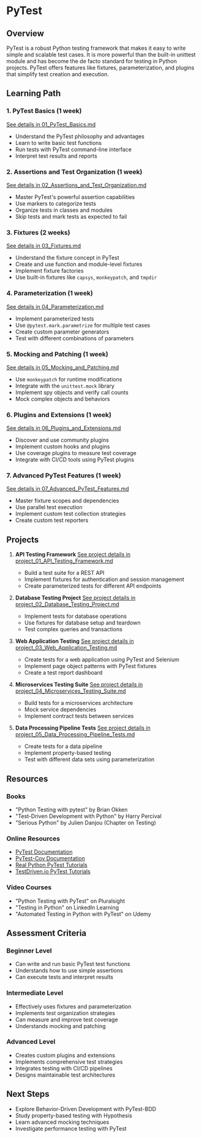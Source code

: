 # PyTest

## Overview
PyTest is a robust Python testing framework that makes it easy to write simple and scalable test cases. It is more powerful than the built-in unittest module and has become the de facto standard for testing in Python projects. PyTest offers features like fixtures, parameterization, and plugins that simplify test creation and execution.

## Learning Path

### 1. PyTest Basics (1 week)
[See details in 01_PyTest_Basics.md](02_PyTest/01_PyTest_Basics.md)
- Understand the PyTest philosophy and advantages
- Learn to write basic test functions
- Run tests with PyTest command-line interface
- Interpret test results and reports

### 2. Assertions and Test Organization (1 week)
[See details in 02_Assertions_and_Test_Organization.md](02_PyTest/02_Assertions_and_Test_Organization.md)
- Master PyTest's powerful assertion capabilities
- Use markers to categorize tests
- Organize tests in classes and modules
- Skip tests and mark tests as expected to fail

### 3. Fixtures (2 weeks)
[See details in 03_Fixtures.md](02_PyTest/03_Fixtures.md)
- Understand the fixture concept in PyTest
- Create and use function and module-level fixtures
- Implement fixture factories
- Use built-in fixtures like `capsys`, `monkeypatch`, and `tmpdir`

### 4. Parameterization (1 week)
[See details in 04_Parameterization.md](02_PyTest/04_Parameterization.md)
- Implement parameterized tests
- Use `@pytest.mark.parametrize` for multiple test cases
- Create custom parameter generators
- Test with different combinations of parameters

### 5. Mocking and Patching (1 week)
[See details in 05_Mocking_and_Patching.md](02_PyTest/05_Mocking_and_Patching.md)
- Use `monkeypatch` for runtime modifications
- Integrate with the `unittest.mock` library
- Implement spy objects and verify call counts
- Mock complex objects and behaviors

### 6. Plugins and Extensions (1 week)
[See details in 06_Plugins_and_Extensions.md](02_PyTest/06_Plugins_and_Extensions.md)
- Discover and use community plugins
- Implement custom hooks and plugins
- Use coverage plugins to measure test coverage
- Integrate with CI/CD tools using PyTest plugins

### 7. Advanced PyTest Features (1 week)
[See details in 07_Advanced_PyTest_Features.md](02_PyTest/07_Advanced_PyTest_Features.md)
- Master fixture scopes and dependencies
- Use parallel test execution
- Implement custom test collection strategies
- Create custom test reporters

## Projects

1. **API Testing Framework**
   [See project details in project_01_API_Testing_Framework.md](02_PyTest/project_01_API_Testing_Framework.md)
   - Build a test suite for a REST API
   - Implement fixtures for authentication and session management
   - Create parameterized tests for different API endpoints

2. **Database Testing Project**
   [See project details in project_02_Database_Testing_Project.md](02_PyTest/project_02_Database_Testing_Project.md)
   - Implement tests for database operations
   - Use fixtures for database setup and teardown
   - Test complex queries and transactions

3. **Web Application Testing**
   [See project details in project_03_Web_Application_Testing.md](02_PyTest/project_03_Web_Application_Testing.md)
   - Create tests for a web application using PyTest and Selenium
   - Implement page object patterns with PyTest fixtures
   - Create a test report dashboard

4. **Microservices Testing Suite**
   [See project details in project_04_Microservices_Testing_Suite.md](02_PyTest/project_04_Microservices_Testing_Suite.md)
   - Build tests for a microservices architecture
   - Mock service dependencies
   - Implement contract tests between services

5. **Data Processing Pipeline Tests**
   [See project details in project_05_Data_Processing_Pipeline_Tests.md](02_PyTest/project_05_Data_Processing_Pipeline_Tests.md)
   - Create tests for a data pipeline
   - Implement property-based testing
   - Test with different data sets using parameterization

## Resources

### Books
- "Python Testing with pytest" by Brian Okken
- "Test-Driven Development with Python" by Harry Percival
- "Serious Python" by Julien Danjou (Chapter on Testing)

### Online Resources
- [PyTest Documentation](https://docs.pytest.org/)
- [PyTest-Cov Documentation](https://pytest-cov.readthedocs.io/)
- [Real Python PyTest Tutorials](https://realpython.com/pytest-python-testing/)
- [TestDriven.io PyTest Tutorials](https://testdriven.io/blog/topics/pytest/)

### Video Courses
- "Python Testing with PyTest" on Pluralsight
- "Testing in Python" on LinkedIn Learning
- "Automated Testing in Python with PyTest" on Udemy

## Assessment Criteria

### Beginner Level
- Can write and run basic PyTest test functions
- Understands how to use simple assertions
- Can execute tests and interpret results

### Intermediate Level
- Effectively uses fixtures and parameterization
- Implements test organization strategies
- Can measure and improve test coverage
- Understands mocking and patching

### Advanced Level
- Creates custom plugins and extensions
- Implements comprehensive test strategies
- Integrates testing with CI/CD pipelines
- Designs maintainable test architectures

## Next Steps
- Explore Behavior-Driven Development with PyTest-BDD
- Study property-based testing with Hypothesis
- Learn advanced mocking techniques
- Investigate performance testing with PyTest
